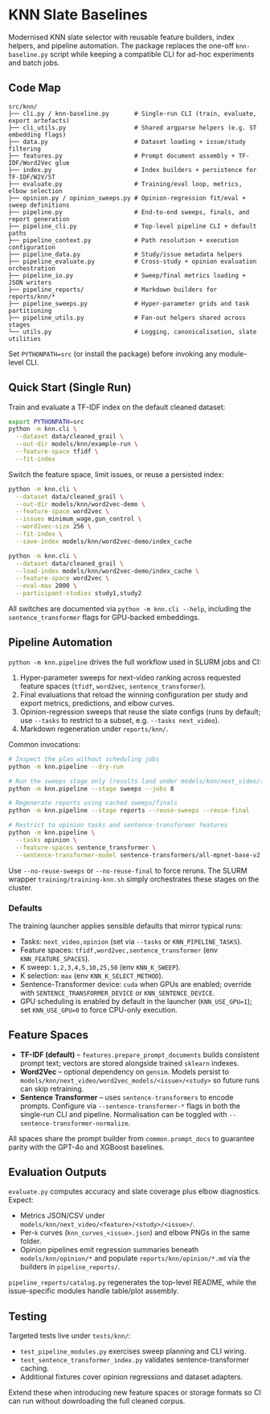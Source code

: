 # KNN Slate Baselines

Modernised KNN slate selector with reusable feature builders, index helpers, and
pipeline automation. The package replaces the one-off `knn-baseline.py` script
while keeping a compatible CLI for ad-hoc experiments and batch jobs.

## Code Map

```
src/knn/
├── cli.py / knn-baseline.py       # Single-run CLI (train, evaluate, export artefacts)
├── cli_utils.py                   # Shared argparse helpers (e.g. ST embedding flags)
├── data.py                        # Dataset loading + issue/study filtering
├── features.py                    # Prompt document assembly + TF-IDF/Word2Vec glue
├── index.py                       # Index builders + persistence for TF-IDF/W2V/ST
├── evaluate.py                    # Training/eval loop, metrics, elbow selection
├── opinion.py / opinion_sweeps.py # Opinion-regression fit/eval + sweep definitions
├── pipeline.py                    # End-to-end sweeps, finals, and report generation
├── pipeline_cli.py                # Top-level pipeline CLI + default paths
├── pipeline_context.py            # Path resolution + execution configuration
├── pipeline_data.py               # Study/issue metadata helpers
├── pipeline_evaluate.py           # Cross-study + opinion evaluation orchestration
├── pipeline_io.py                 # Sweep/final metrics loading + JSON writers
├── pipeline_reports/              # Markdown builders for reports/knn/*
├── pipeline_sweeps.py             # Hyper-parameter grids and task partitioning
├── pipeline_utils.py              # Fan-out helpers shared across stages
└── utils.py                       # Logging, canonicalisation, slate utilities
```

Set `PYTHONPATH=src` (or install the package) before invoking any module-level CLI.

## Quick Start (Single Run)

Train and evaluate a TF-IDF index on the default cleaned dataset:

```bash
export PYTHONPATH=src
python -m knn.cli \
  --dataset data/cleaned_grail \
  --out-dir models/knn/example-run \
  --feature-space tfidf \
  --fit-index
```

Switch the feature space, limit issues, or reuse a persisted index:

```bash
python -m knn.cli \
  --dataset data/cleaned_grail \
  --out-dir models/knn/word2vec-demo \
  --feature-space word2vec \
  --issues minimum_wage,gun_control \
  --word2vec-size 256 \
  --fit-index \
  --save-index models/knn/word2vec-demo/index_cache

python -m knn.cli \
  --dataset data/cleaned_grail \
  --load-index models/knn/word2vec-demo/index_cache \
  --feature-space word2vec \
  --eval-max 2000 \
  --participant-studies study1,study2
```

All switches are documented via `python -m knn.cli --help`, including the
`sentence_transformer` flags for GPU-backed embeddings.

## Pipeline Automation

`python -m knn.pipeline` drives the full workflow used in SLURM jobs and CI:

1. Hyper-parameter sweeps for next-video ranking across requested feature spaces
   (`tfidf`, `word2vec`, `sentence_transformer`).
2. Final evaluations that reload the winning configuration per study and export
   metrics, predictions, and elbow curves.
3. Opinion-regression sweeps that reuse the slate configs (runs by default; use
   `--tasks` to restrict to a subset, e.g. `--tasks next_video`).
4. Markdown regeneration under `reports/knn/`.

Common invocations:

```bash
# Inspect the plan without scheduling jobs
python -m knn.pipeline --dry-run

# Run the sweeps stage only (results land under models/knn/next_video/sweeps)
python -m knn.pipeline --stage sweeps --jobs 8

# Regenerate reports using cached sweeps/finals
python -m knn.pipeline --stage reports --reuse-sweeps --reuse-final

# Restrict to opinion tasks and sentence-transformer features
python -m knn.pipeline \
  --tasks opinion \
  --feature-spaces sentence_transformer \
  --sentence-transformer-model sentence-transformers/all-mpnet-base-v2
```

Use `--no-reuse-sweeps` or `--no-reuse-final` to force reruns. The SLURM wrapper
`training/training-knn.sh` simply orchestrates these stages on the cluster.

### Defaults

The training launcher applies sensible defaults that mirror typical runs:

- Tasks: `next_video,opinion` (set via `--tasks` or `KNN_PIPELINE_TASKS`).
- Feature spaces: `tfidf,word2vec,sentence_transformer` (env `KNN_FEATURE_SPACES`).
- K sweep: `1,2,3,4,5,10,25,50` (env `KNN_K_SWEEP`).
- K selection: `max` (env `KNN_K_SELECT_METHOD`).
- Sentence-Transformer device: `cuda` when GPUs are enabled; override with
  `SENTENCE_TRANSFORMER_DEVICE` or `KNN_SENTENCE_DEVICE`.
- GPU scheduling is enabled by default in the launcher (`KNN_USE_GPU=1`); set
  `KNN_USE_GPU=0` to force CPU-only execution.

## Feature Spaces

- **TF-IDF (default)** – `features.prepare_prompt_documents` builds consistent
  prompt text; vectors are stored alongside trained `sklearn` indexes.
- **Word2Vec** – optional dependency on `gensim`. Models persist to
  `models/knn/next_video/word2vec_models/<issue>/<study>` so future runs can skip
  retraining.
- **Sentence Transformer** – uses `sentence-transformers` to encode prompts.
  Configure via `--sentence-transformer-*` flags in both the single-run CLI and
  pipeline. Normalisation can be toggled with `--sentence-transformer-normalize`.

All spaces share the prompt builder from `common.prompt_docs` to guarantee parity
with the GPT-4o and XGBoost baselines.

## Evaluation Outputs

`evaluate.py` computes accuracy and slate coverage plus elbow diagnostics. Expect:

- Metrics JSON/CSV under `models/knn/next_video/<feature>/<study>/<issue>/`.
- Per-`k` curves (`knn_curves_<issue>.json`) and elbow PNGs in the same folder.
- Opinion pipelines emit regression summaries beneath `models/knn/opinion/*` and
  populate `reports/knn/opinion/*.md` via the builders in `pipeline_reports/`.

`pipeline_reports/catalog.py` regenerates the top-level README, while the
issue-specific modules handle table/plot assembly.

## Testing

Targeted tests live under `tests/knn/`:

- `test_pipeline_modules.py` exercises sweep planning and CLI wiring.
- `test_sentence_transformer_index.py` validates sentence-transformer caching.
- Additional fixtures cover opinion regressions and dataset adapters.

Extend these when introducing new feature spaces or storage formats so CI can run
without downloading the full cleaned corpus.
